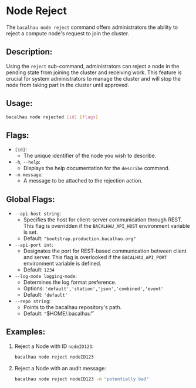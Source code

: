 # Node Reject

The `bacalhau node reject` command offers administrators the ability to reject a compute node's request to join the cluster.

## Description:

Using the `reject` sub-command, administrators can reject a node in the pending state from joining the cluster and receiving work. This feature is crucial for system administrators to manage the cluster and will stop the node from taking part in the cluster until approved.

## Usage:

```bash
bacalhau node rejected [id] [flags]
```

## Flags:

* `[id]`:
  * The unique identifier of the node you wish to describe.
* `-h`, `--help`:
  * Displays the help documentation for the `describe` command.
* `-m message`:
  * A message to be attached to the rejection action.

## Global Flags:

* `--api-host string`:
  * Specifies the host for client-server communication through REST. This flag is overridden if the `BACALHAU_API_HOST` environment variable is set.
  * Default: `"bootstrap.production.bacalhau.org"`
* `--api-port int`:
  * Designates the port for REST-based communication between client and server. This flag is overlooked if the `BACALHAU_API_PORT` environment variable is defined.
  * Default: `1234`
* `--log-mode logging-mode`:
  * Determines the log format preference.
  * Options: `'default','station','json','combined','event'`
  * Default: `'default'`
* `--repo string`:
  * Points to the bacalhau repository's path.
  * Default: `"`$HOME/.bacalhau"\`

## Examples:

1.  Reject a Node with ID `nodeID123`:

    ```bash
    bacalhau node reject nodeID123
    ```
2.  Reject a Node with an audit message:

    ```bash
    bacalhau node reject nodeID123 -m "potentially bad"
    ```
